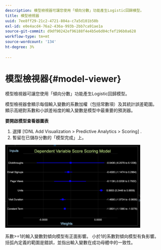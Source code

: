 ```yaml
---
description: 模型檢視器可讓您使用「傾向分數」功能產生Logistic回歸模型。
title: 模型檢視器
uuid: 7ee8ff29-21c2-4721-804a-c7a5d101b50b
exl-id: e0e4acd4-76a2-436a-993b-2bb7ca91ae1a
source-git-commit: d9df90242ef96188f4e4b5e6d04cfef196b0a628
workflow-type: tm+mt
source-wordcount: '134'
ht-degree: 3%

---
```


# 模型檢視器{#model-viewer}

模型檢視器可讓您使用「傾向分數」功能產生Logistic回歸模型。

模型檢視器會顯示每個輸入變數的系數加權（包括常數項）及其統計誤差範圍。 顯示高絕對系數和小誤差裕度的輸入變數是模型中最重要的預測器。

**要開啟模型查看器圖表**

1. 選擇 [!DNL Add Visualization > Predictive Analytics > Scoring] .
1. 暫留在已儲存分數的「模型完成」上。

![](assets/propensity_model_viewer.png)

系數>=1的輸入變數對傾向模型有正面影響。 小於1的系數對傾向模型有負影響。 括弧內定義的範圍是錯誤，並指出輸入變數在成功母體中的一致性。
